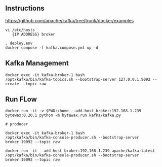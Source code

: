 ## Instructions

https://github.com/apache/kafka/tree/trunk/docker/examples

```
vi /etc/hosts
   {IP ADDRESS} broker

. deploy.env
docker compose -f kafka.compose.yml up -d
```
## Kafka Management
```
docker exec -it kafka-broker-1 bash
/opt/kafka/bin/kafka-topics.sh --bootstrap-server 127.0.0.1:9092 --create --topic raw

```
## Run FLow
```
docker run -it -v $PWD:/home --add-host broker:192.168.1.239 bytewax:0.20.1 python -m bytewax.run kafka/kafka.py

# producer

docker exec -it kafka-broker-1 bash
/opt/kafka/bin/kafka-console-producer.sh --bootstrap-server broker:19092 --topic raw

docker run -it --add-host broker:192.168.1.239 apache/kafka:latest /opt/kafka/bin/kafka-console-producer.sh --bootstrap-server broker:19092 --topic raw
```
